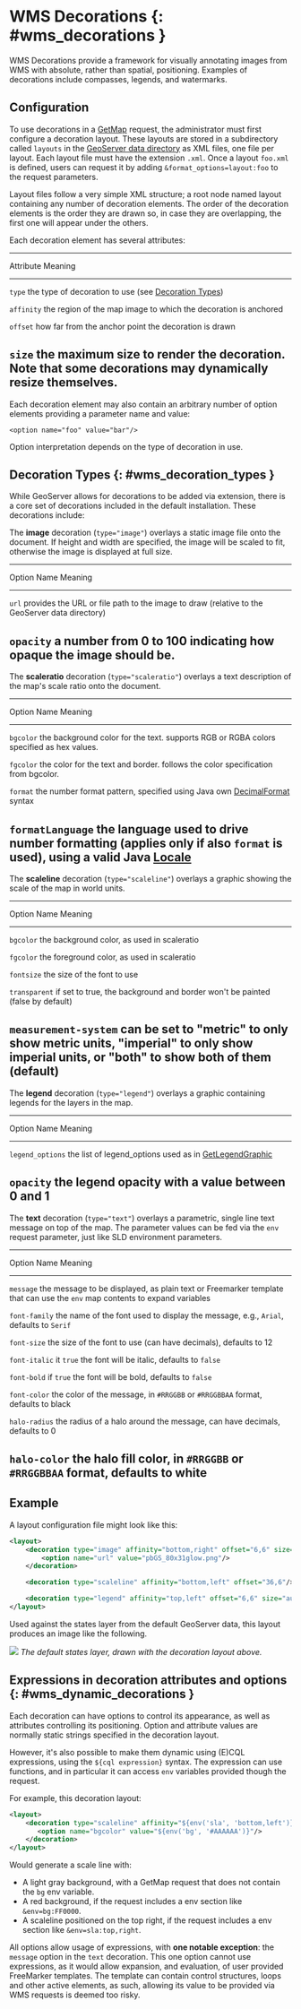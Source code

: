 # WMS Decorations {: #wms_decorations }

WMS Decorations provide a framework for visually annotating images from WMS with absolute, rather than spatial, positioning. Examples of decorations include compasses, legends, and watermarks.

## Configuration

To use decorations in a [GetMap](reference.md#wms_getmap) request, the administrator must first configure a decoration layout. These layouts are stored in a subdirectory called `layouts` in the [GeoServer data directory](../../datadirectory/index.md) as XML files, one file per layout. Each layout file must have the extension `.xml`. Once a layout `foo.xml` is defined, users can request it by adding `&format_options=layout:foo` to the request parameters.

Layout files follow a very simple XML structure; a root node named layout containing any number of decoration elements. The order of the decoration elements is the order they are drawn so, in case they are overlapping, the first one will appear under the others.

Each decoration element has several attributes:

  -------------------------------------------------------------------------------------------------------------------------
  Attribute      Meaning
  -------------- ----------------------------------------------------------------------------------------------------------
  `type`         the type of decoration to use (see [Decoration Types](decoration.md#wms_decoration_types))

  `affinity`     the region of the map image to which the decoration is anchored

  `offset`       how far from the anchor point the decoration is drawn

  `size`         the maximum size to render the decoration. Note that some decorations may dynamically resize themselves.
  -------------------------------------------------------------------------------------------------------------------------

Each decoration element may also contain an arbitrary number of option elements providing a parameter name and value:

    <option name="foo" value="bar"/>

Option interpretation depends on the type of decoration in use.

## Decoration Types {: #wms_decoration_types }

While GeoServer allows for decorations to be added via extension, there is a core set of decorations included in the default installation. These decorations include:

The **image** decoration (`type="image"`) overlays a static image file onto the document. If height and width are specified, the image will be scaled to fit, otherwise the image is displayed at full size.

  --------------------------------------------------------------------------------------------------------------
  Option Name    Meaning
  -------------- -----------------------------------------------------------------------------------------------
  `url`          provides the URL or file path to the image to draw (relative to the GeoServer data directory)

  `opacity`      a number from 0 to 100 indicating how opaque the image should be.
  --------------------------------------------------------------------------------------------------------------

The **scaleratio** decoration (`type="scaleratio"`) overlays a text description of the map's scale ratio onto the document.

  -------------------------------------------------------------------------------------------------------------------------------------------------------------------------------------------------------
  Option Name        Meaning
  ------------------ ------------------------------------------------------------------------------------------------------------------------------------------------------------------------------------
  `bgcolor`          the background color for the text. supports RGB or RGBA colors specified as hex values.

  `fgcolor`          the color for the text and border. follows the color specification from bgcolor.

  `format`           the number format pattern, specified using Java own [DecimalFormat](https://docs.oracle.com/javase/8/docs/api/java/text/DecimalFormat.html) syntax

  `formatLanguage`   the language used to drive number formatting (applies only if also `format` is used), using a valid Java [Locale](https://docs.oracle.com/javase/8/docs/api/java/util/Locale.html)
  -------------------------------------------------------------------------------------------------------------------------------------------------------------------------------------------------------

The **scaleline** decoration (`type="scaleline"`) overlays a graphic showing the scale of the map in world units.

  -----------------------------------------------------------------------------------------------------------------------------------------------------------------
  Option Name            Meaning
  ---------------------- ------------------------------------------------------------------------------------------------------------------------------------------
  `bgcolor`              the background color, as used in scaleratio

  `fgcolor`              the foreground color, as used in scaleratio

  `fontsize`             the size of the font to use

  `transparent`          if set to true, the background and border won't be painted (false by default)

  `measurement-system`   can be set to "metric" to only show metric units, "imperial" to only show imperial units, or "both" to show both of them (default)
  -----------------------------------------------------------------------------------------------------------------------------------------------------------------

The **legend** decoration (`type="legend"`) overlays a graphic containing legends for the layers in the map.

  ----------------------------------------------------------------------------------------------------------------------------------------------------------------
  Option Name        Meaning
  ------------------ ---------------------------------------------------------------------------------------------------------------------------------------------
  `legend_options`   the list of legend_options used as in [GetLegendGraphic](./get_legend_graphic/index.html#controlling-legend-appearance-with-legend-options)

  `opacity`          the legend opacity with a value between 0 and 1
  ----------------------------------------------------------------------------------------------------------------------------------------------------------------

The **text** decoration (`type="text"`) overlays a parametric, single line text message on top of the map. The parameter values can be fed via the `env` request parameter, just like SLD environment parameters.

  -------------------------------------------------------------------------------------------------------------------------------------------
  Option Name     Meaning
  --------------- ---------------------------------------------------------------------------------------------------------------------------
  `message`       the message to be displayed, as plain text or Freemarker template that can use the `env` map contents to expand variables

  `font-family`   the name of the font used to display the message, e.g., `Arial`, defaults to `Serif`

  `font-size`     the size of the font to use (can have decimals), defaults to 12

  `font-italic`   it `true` the font will be italic, defaults to `false`

  `font-bold`     if `true` the font will be bold, defaults to `false`

  `font-color`    the color of the message, in `#RRGGBB` or `#RRGGBBAA` format, defaults to black

  `halo-radius`   the radius of a halo around the message, can have decimals, defaults to 0

  `halo-color`    the halo fill color, in `#RRGGBB` or `#RRGGBBAA` format, defaults to white
  -------------------------------------------------------------------------------------------------------------------------------------------

## Example

A layout configuration file might look like this:

``` xml
<layout>
    <decoration type="image" affinity="bottom,right" offset="6,6" size="80,31">
        <option name="url" value="pbGS_80x31glow.png"/>
    </decoration>

    <decoration type="scaleline" affinity="bottom,left" offset="36,6"/>

    <decoration type="legend" affinity="top,left" offset="6,6" size="auto"/>
</layout>
```

Used against the states layer from the default GeoServer data, this layout produces an image like the following.

![](img/decoration.png)
*The default states layer, drawn with the decoration layout above.*

## Expressions in decoration attributes and options {: #wms_dynamic_decorations }

Each decoration can have options to control its appearance, as well as attributes controlling its positioning. Option and attribute values are normally static strings specified in the decoration layout.

However, it's also possible to make them dynamic using (E)CQL expressions, using the `${cql expression}` syntax. The expression can use functions, and in particular it can access `env` variables provided though the request.

For example, this decoration layout:

``` xml
<layout>
    <decoration type="scaleline" affinity="${env('sla', 'bottom,left')}">
       <option name="bgcolor" value="${env('bg', '#AAAAAA')}"/>
    </decoration>
</layout>
```

Would generate a scale line with:

-   A light gray background, with a GetMap request that does not contain the `bg` env variable.
-   A red background, if the request includes a env section like `&env=bg:FF0000`.
-   A scaleline positioned on the top right, if the request includes a env section like `&env=sla:top,right`.

All options allow usage of expressions, with **one notable exception**: the `message` option in the `text` decoration. This one option cannot use expressions, as it would allow expansion, and evaluation, of user provided FreeMarker templates. The template can contain control structures, loops and other active elements, as such, allowing its value to be provided via WMS requests is deemed too risky.
